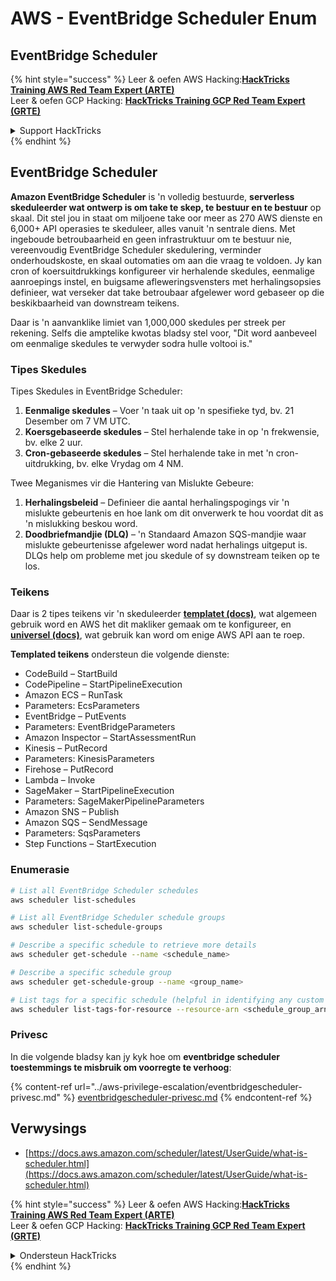 # AWS - EventBridge Scheduler Enum

## EventBridge Scheduler

{% hint style="success" %}
Leer & oefen AWS Hacking:<img src="../../../.gitbook/assets/image (1) (1) (1).png" alt="" data-size="line">[**HackTricks Training AWS Red Team Expert (ARTE)**](https://training.hacktricks.xyz/courses/arte)<img src="../../../.gitbook/assets/image (1) (1) (1).png" alt="" data-size="line">\
Leer & oefen GCP Hacking: <img src="../../../.gitbook/assets/image (2).png" alt="" data-size="line">[**HackTricks Training GCP Red Team Expert (GRTE)**<img src="../../../.gitbook/assets/image (2).png" alt="" data-size="line">](https://training.hacktricks.xyz/courses/grte)

<details>

<summary>Support HackTricks</summary>

* Kyk na die [**subskripsie planne**](https://github.com/sponsors/carlospolop)!
* **Sluit aan by die** 💬 [**Discord groep**](https://discord.gg/hRep4RUj7f) of die [**telegram groep**](https://t.me/peass) of **volg** ons op **Twitter** 🐦 [**@hacktricks\_live**](https://twitter.com/hacktricks_live)**.**
* **Deel hacking truuks deur PRs in te dien na die** [**HackTricks**](https://github.com/carlospolop/hacktricks) en [**HackTricks Cloud**](https://github.com/carlospolop/hacktricks-cloud) github repos.

</details>
{% endhint %}

## EventBridge Scheduler

**Amazon EventBridge Scheduler** is 'n volledig bestuurde, **serverless skeduleerder wat ontwerp is om take te skep, te bestuur en te bestuur** op skaal. Dit stel jou in staat om miljoene take oor meer as 270 AWS dienste en 6,000+ API operasies te skeduleer, alles vanuit 'n sentrale diens. Met ingeboude betroubaarheid en geen infrastruktuur om te bestuur nie, vereenvoudig EventBridge Scheduler skedulering, verminder onderhoudskoste, en skaal outomaties om aan die vraag te voldoen. Jy kan cron of koersuitdrukkings konfigureer vir herhalende skedules, eenmalige aanroepings instel, en buigsame afleweringsvensters met herhalingsopsies definieer, wat verseker dat take betroubaar afgelewer word gebaseer op die beskikbaarheid van downstream teikens.

Daar is 'n aanvanklike limiet van 1,000,000 skedules per streek per rekening. Selfs die amptelike kwotas bladsy stel voor, "Dit word aanbeveel om eenmalige skedules te verwyder sodra hulle voltooi is."&#x20;

### Tipes Skedules

Tipes Skedules in EventBridge Scheduler:

1. **Eenmalige skedules** – Voer 'n taak uit op 'n spesifieke tyd, bv. 21 Desember om 7 VM UTC.
2. **Koersgebaseerde skedules** – Stel herhalende take in op 'n frekwensie, bv. elke 2 uur.
3. **Cron-gebaseerde skedules** – Stel herhalende take in met 'n cron-uitdrukking, bv. elke Vrydag om 4 NM.

Twee Meganismes vir die Hantering van Mislukte Gebeure:

1. **Herhalingsbeleid** – Definieer die aantal herhalingspogings vir 'n mislukte gebeurtenis en hoe lank om dit onverwerk te hou voordat dit as 'n mislukking beskou word.
2. **Doodbriefmandjie (DLQ)** – 'n Standaard Amazon SQS-mandjie waar mislukte gebeurtenisse afgelewer word nadat herhalings uitgeput is. DLQs help om probleme met jou skedule of sy downstream teiken op te los.

### Teikens

Daar is 2 tipes teikens vir 'n skeduleerder [**templatet (docs)**](https://docs.aws.amazon.com/scheduler/latest/UserGuide/managing-targets-templated.html), wat algemeen gebruik word en AWS het dit makliker gemaak om te konfigureer, en [**universel (docs)**](https://docs.aws.amazon.com/scheduler/latest/UserGuide/managing-targets-universal.html), wat gebruik kan word om enige AWS API aan te roep.

**Templated teikens** ondersteun die volgende dienste:

* CodeBuild – StartBuild
* CodePipeline – StartPipelineExecution
* Amazon ECS – RunTask
* Parameters: EcsParameters
* EventBridge – PutEvents
* Parameters: EventBridgeParameters
* Amazon Inspector – StartAssessmentRun
* Kinesis – PutRecord
* Parameters: KinesisParameters
* Firehose – PutRecord
* Lambda – Invoke
* SageMaker – StartPipelineExecution
* Parameters: SageMakerPipelineParameters
* Amazon SNS – Publish
* Amazon SQS – SendMessage
* Parameters: SqsParameters
* Step Functions – StartExecution

### Enumerasie
```bash
# List all EventBridge Scheduler schedules
aws scheduler list-schedules

# List all EventBridge Scheduler schedule groups
aws scheduler list-schedule-groups

# Describe a specific schedule to retrieve more details
aws scheduler get-schedule --name <schedule_name>

# Describe a specific schedule group
aws scheduler get-schedule-group --name <group_name>

# List tags for a specific schedule (helpful in identifying any custom tags or permissions)
aws scheduler list-tags-for-resource --resource-arn <schedule_group_arn>
```
### Privesc

In die volgende bladsy kan jy kyk hoe om **eventbridge scheduler toestemmings te misbruik om voorregte te verhoog**:

{% content-ref url="../aws-privilege-escalation/eventbridgescheduler-privesc.md" %}
[eventbridgescheduler-privesc.md](../aws-privilege-escalation/eventbridgescheduler-privesc.md)
{% endcontent-ref %}

## Verwysings

* [https://docs.aws.amazon.com/scheduler/latest/UserGuide/what-is-scheduler.html](https://docs.aws.amazon.com/scheduler/latest/UserGuide/what-is-scheduler.html)

{% hint style="success" %}
Leer & oefen AWS Hacking:<img src="../../../.gitbook/assets/image (1) (1) (1).png" alt="" data-size="line">[**HackTricks Training AWS Red Team Expert (ARTE)**](https://training.hacktricks.xyz/courses/arte)<img src="../../../.gitbook/assets/image (1) (1) (1).png" alt="" data-size="line">\
Leer & oefen GCP Hacking: <img src="../../../.gitbook/assets/image (2).png" alt="" data-size="line">[**HackTricks Training GCP Red Team Expert (GRTE)**<img src="../../../.gitbook/assets/image (2).png" alt="" data-size="line">](https://training.hacktricks.xyz/courses/grte)

<details>

<summary>Ondersteun HackTricks</summary>

* Kyk na die [**subskripsie planne**](https://github.com/sponsors/carlospolop)!
* **Sluit aan by die** 💬 [**Discord groep**](https://discord.gg/hRep4RUj7f) of die [**telegram groep**](https://t.me/peass) of **volg** ons op **Twitter** 🐦 [**@hacktricks\_live**](https://twitter.com/hacktricks_live)**.**
* **Deel hacking truuks deur PRs in te dien na die** [**HackTricks**](https://github.com/carlospolop/hacktricks) en [**HackTricks Cloud**](https://github.com/carlospolop/hacktricks-cloud) github repos.

</details>
{% endhint %}
